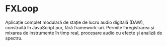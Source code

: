 # FXLoop
Aplicație complet modulară de stație de lucru audio digitală (DAW), construită în JavaScript pur, fără framework-uri. Permite înregistrarea și mixarea de instrumente în timp real, procesare audio cu efecte și analiză de spectru.
